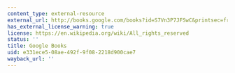 ```yaml
---
content_type: external-resource
external_url: http://books.google.com/books?id=S7Vn3P7JFSwC&printsec=frontcover
has_external_license_warning: true
license: https://en.wikipedia.org/wiki/All_rights_reserved
status: ''
title: Google Books
uid: e331ece5-08ae-492f-9f08-2218d900cae7
wayback_url: ''
---
```

